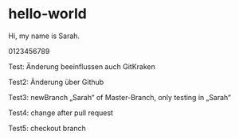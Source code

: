 ﻿# hello-world

Hi, my name is Sarah.

0123456789

Test: Änderung beeinflussen auch GitKraken

Test2: Änderung über Github

Test3: newBranch „Sarah“ of Master-Branch, only testing in „Sarah“

Test4: change after pull request

Test5: checkout branch
